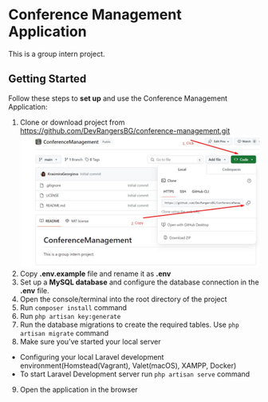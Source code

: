 # Conference Management Application
This is a group intern project.


## Getting Started

Follow these steps to **set up** and use the Conference Management Application:

1. Clone or download project from https://github.com/DevRangersBG/conference-management.git
 ![1-step](1-step.jpg)
2. Copy **.env.example** file and rename it as **.env**
3. Set up a **MySQL database** and configure the database connection in the **.env** file.
4. Open the console/terminal into the root directory of the project
5. Run `composer install` command
6. Run `php artisan key:generate`
7. Run the database migrations to create the required tables. Use `php artisan migrate` command
8. Make sure you’ve started your local server
- Configuring your local Laravel development environment(Homstead(Vagrant), Valet(macOS), XAMPP, Docker)
- To start Laravel Development server run `php artisan serve` command
9. Open the application in the browser

